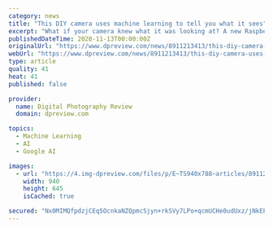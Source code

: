 ```yaml
---
category: news
title: "This DIY camera uses machine learning to tell you what it sees"
excerpt: "What if your camera knew what it was looking at? A new Raspberry Pi-based project combines a camera module with machine learning to aims to bring this possibility to life."
publishedDateTime: 2020-11-13T00:00:00Z
originalUrl: "https://www.dpreview.com/news/8911213413/this-diy-camera-uses-machine-learning-to-tell-you-what-it-sees"
webUrl: "https://www.dpreview.com/news/8911213413/this-diy-camera-uses-machine-learning-to-tell-you-what-it-sees"
type: article
quality: 41
heat: 41
published: false

provider:
  name: Digital Photography Review
  domain: dpreview.com

topics:
  - Machine Learning
  - AI
  - Google AI

images:
  - url: "https://4.img-dpreview.com/files/p/E~TS940x788~articles/8911213413/adafruit-raspberry-pi-machine-learning-ai-camera-1.jpeg"
    width: 940
    height: 645
    isCached: true

secured: "Nx0MIMQfpdzjCEq5OcnkaNZQpmcSjyn+rkSVy7LPo+qcmUCHe0udUxz/jNkEP3St1pMf7q7FpBP2BvPXpPxrYx1Gy179vcrxEVDrL4TGQzbsmyythzTml91hmnhmTvlWXcR0mmsUTgJU6J20rM7UH4ZdPISrZxveTKqDUZByONub8FTMOEY1wtDw9vxYknhKk0opX8vFGRAIv4P9vIGD5MUVX+n/BtPOpMD3tLVAIf3dX1GeBtOcmp3xbSS04IbT56m50j9thjNw/q7FHOBYaHlmXmj3FJEyBeDNqfbGHl3OBNdoj3AEf7phqi/5TK54Ylgf2UOK6qotfVdHzaNXDJ8YF0VUC4KvMYIN7ptkD2I=;HME+mmxxXotrydXkSrJ+Bw=="
---
```


